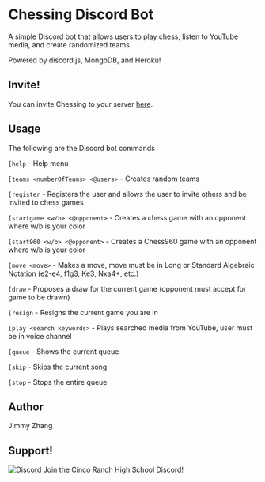 # Chessing Discord Bot

A simple Discord bot that allows users to play chess, listen to YouTube media, and create randomized teams.

Powered by discord.js, MongoDB, and Heroku!

## Invite!

You can invite Chessing to your server [here](https://discord.com/oauth2/authorize?client_id=741773920570441910&scope=bot).

## Usage

The following are the Discord bot commands

`[help` - Help menu

`[teams <numberOfTeams> <@users>` - Creates random teams

`[register` - Registers the user and allows the user to invite others and be invited to chess games

`[startgame <w/b> <@opponent>` - Creates a chess game with an opponent where w/b is your color

`[start960 <w/b> <@opponent>` - Creates a Chess960 game with an opponent where w/b is your color

`[move <move>` - Makes a move, move must be in Long or Standard Algebraic Notation (e2-e4, f1g3, Ke3, Nxa4+, etc.)

`[draw` - Proposes a draw for the current game (opponent must accept for game to be drawn)

`[resign` - Resigns the current game you are in

`[play <search keywords>` - Plays searched media from YouTube, user must be in voice channel

`[queue` - Shows the current queue

`[skip` - Skips the current song

`[stop` - Stops the entire queue

## Author

Jimmy Zhang

## Support!

[![Discord](https://cdn.discordapp.com/attachments/740622861240238225/762502409536274462/LOGO_for_CHESS_1_1.jpg)](https://discord.gg/QztSYgV) Join the Cinco Ranch High School Discord!
